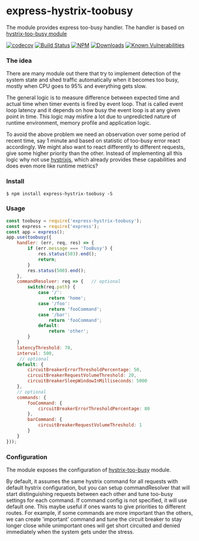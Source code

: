 # express-hystrix-toobusy

The module provides express too-busy handler. The handler is based on [hystrix-too-busy module](https://github.com/trooba/hystrix-too-busy)

[![codecov](https://codecov.io/gh/dimichgh/express-hystrix-toobusy/branch/master/graph/badge.svg)](https://codecov.io/gh/dimichgh/express-hystrix-toobusy)
[![Build Status](https://travis-ci.org/dimichgh/express-hystrix-toobusy.svg?branch=master)](https://travis-ci.org/dimichgh/express-hystrix-toobusy) [![NPM](https://img.shields.io/npm/v/express-hystrix-toobusy.svg)](https://www.npmjs.com/package/express-hystrix-toobusy)
[![Downloads](https://img.shields.io/npm/dm/express-hystrix-toobusy.svg)](http://npm-stat.com/charts.html?package=express-hystrix-toobusy)
[![Known Vulnerabilities](https://snyk.io/test/github/dimichgh/express-hystrix-toobusy/badge.svg)](https://snyk.io/test/github/dimichgh/express-hystrix-toobusy)

### The idea

There are many module out there that try to implement detection of the system state and shed traffic automatically when it becomes too busy, mostly when CPU goes to 95% and everything gets slow.

The general logic is to measure difference between expected time and actual time when timer events is fired by event loop. That is called event loop latency and it depends on how busy the event loop is at any given point in time. This logic may misfire a lot due to unpredicted nature of runtime environment, memory profile and application logic.

To avoid the above problem we need an observation over some period of recent time, say 1 minute and based on statistic of too-busy error react accordingly. We might also want to react differently to different requests, give some higher priority than the other. Instead of implementing all this logic why not use [hystrixjs](https://www.npmjs.com/package/hystrixjs), which already provides these capabilities and does even more like runtime metrics?

### Install

```
$ npm install express-hystrix-toobusy -S
```

### Usage

```js
const toobusy = require('express-hystrix-toobusy');
const express = require('express');
const app = express();
app.use(toobusy({
    handler: (err, req, res) => {
        if (err.message === 'TooBusy') {
            res.status(503).end();
            return;
        }
        res.status(500).end();
    },
    commandResolver: req => {   // optional
        switch(req.path) {
            case '/':
                return 'home';
            case '/foo':
                return 'fooCommand';
            case '/bar':
                return 'fooCommand';
            default:
                return 'other';
        }
    }
    latencyThreshold: 70,
    interval: 500,
     // optional
    default: {
        circuitBreakerErrorThresholdPercentage: 50,
        circuitBreakerRequestVolumeThreshold: 20,
        circuitBreakerSleepWindowInMilliseconds: 5000
    },
    // optional
    commands: {
        fooCommand: {
            circuitBreakerErrorThresholdPercentage: 80
        },
        barCommand: {
            circuitBreakerRequestVolumeThreshold: 1
        }
    }
}));
```

### Configuration

The module exposes the configuration of [hystrix-too-busy](https://github.com/trooba/hystrix-too-busy) module.

By default, it assumes the same hystrix command for all requests with default hystrix configuration, but you can setup commandResolver that will start distinguishing requests between each other and tune too-busy settings for each command. If command config is not specified, it will use default one. This maybe useful if ones wants to give priorities to different routes. For example, if some commands are more important than the others, we can create 'important' command and tune the circuit breaker to stay longer close while unimportant ones will get short circuited and denied immediately when the system gets under the stress.
